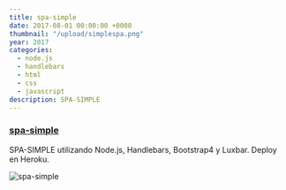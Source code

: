 ```yaml
---
title: spa-simple
date: 2017-08-01 00:00:00 +0000
thumbnail: "/upload/simplespa.png"
year: 2017
categories:
  - node.js
  - handlebars
  - html
  - css
  - javascript
description: SPA-SIMPLE
---
```


### [spa-simple](https://garma-webpage.herokuapp.com/)

SPA-SIMPLE utilizando Node.js, Handlebars, Bootstrap4 y Luxbar.
Deploy en Heroku.

![spa-simple](/upload/simplespa.png)
